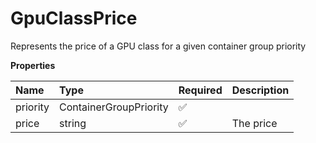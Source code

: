 # GpuClassPrice

Represents the price of a GPU class for a given container group priority

**Properties**

| Name     | Type                   | Required | Description |
| :------- | :--------------------- | :------- | :---------- |
| priority | ContainerGroupPriority | ✅       |             |
| price    | string                 | ✅       | The price   |
